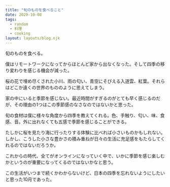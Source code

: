 ```yaml
---
title: "旬のものを食べること"
date: 2020-10-08
tags:
  - random
  - 料理
  - cooking
layout: layouts/blog.njk
---
```


旬のものを食べる。

僕はリモートワークになってからほとんど家から出なくなった。そして四季の移り変わりを感じる機会が減った。

桜の花で埋め尽くされた小川、雨の匂い、青空にそびえる入道雲、紅葉。それらはどこか遠くの世界のもののように思えてしまう。

家の中にいると季節を感じない。最近時間がすぎるのがとても早く感じるのだが、その理由の1つはこの季節感のなさなのではないかと思った。

旬の食材は僕に様々な角度から四季を教えてくれる。色、手触り、匂い、味、食感、音。外に出れなくても五感で季節を感じることができる。

たしかに桜を見たり海に行ったりする体験に比べれば小さいものかもしれない。しかし、こうした小さな豊かさの積み重ねが日々の生活に充足感をもたらしてくれるのではないだろうか。

これからの時代、全てがオンラインになっていく中で、いかに季節を感じ楽しむかというのが重要になってくるのではないかなと思う。

この生活がいつまで続くかわからないけど、日本の四季を忘れないようにしたいと思った10月であった。

